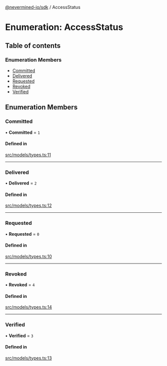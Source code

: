[@nevermined-io/sdk](../code-reference.md) / AccessStatus

# Enumeration: AccessStatus

## Table of contents

### Enumeration Members

- [Committed](AccessStatus.md#committed)
- [Delivered](AccessStatus.md#delivered)
- [Requested](AccessStatus.md#requested)
- [Revoked](AccessStatus.md#revoked)
- [Verified](AccessStatus.md#verified)

## Enumeration Members

### Committed

• **Committed** = `1`

#### Defined in

[src/models/types.ts:11](https://github.com/nevermined-io/sdk-js/blob/bb26f8ab/src/models/types.ts#L11)

---

### Delivered

• **Delivered** = `2`

#### Defined in

[src/models/types.ts:12](https://github.com/nevermined-io/sdk-js/blob/bb26f8ab/src/models/types.ts#L12)

---

### Requested

• **Requested** = `0`

#### Defined in

[src/models/types.ts:10](https://github.com/nevermined-io/sdk-js/blob/bb26f8ab/src/models/types.ts#L10)

---

### Revoked

• **Revoked** = `4`

#### Defined in

[src/models/types.ts:14](https://github.com/nevermined-io/sdk-js/blob/bb26f8ab/src/models/types.ts#L14)

---

### Verified

• **Verified** = `3`

#### Defined in

[src/models/types.ts:13](https://github.com/nevermined-io/sdk-js/blob/bb26f8ab/src/models/types.ts#L13)
